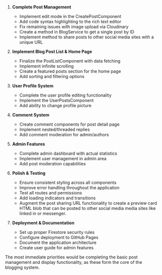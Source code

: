 1. **Complete Post Management**
   - Implement edit mode in the CreatePostComponent
   - Add code syntax highlighting to the rich text editor
   - Fix remaining issues with image upload via Cloudinary
   - Create a method in BlogService to get a single post by ID
   - Implement method to share posts to other social media sites with a unique URL

2. **Implement Blog Post List & Home Page**
   - Finalize the PostListComponent with data fetching
   - Implement infinite scrolling
   - Create a featured posts section for the home page
   - Add sorting and filtering options

3. **User Profile System**
   - Complete the user profile editing functionality
   - Implement the UserPostsComponent
   - Add ability to change profile picture

4. **Comment System**
   - Create comment components for post detail page
   - Implement nested/threaded replies
   - Add comment moderation for admin/authors

5. **Admin Features**
   - Complete admin dashboard with actual statistics
   - Implement user management in admin area
   - Add post moderation capabilities

6. **Polish & Testing**
   - Ensure consistent styling across all components
   - Improve error handling throughout the application
   - Test all routes and permissions
   - Add loading indicators and transitions
   - Augment the post sharing URL functionality to create a preview card HTML blob that can be posted to other social media media sites like linked in or messenger.

7. **Deployment & Documentation**
   - Set up proper Firestore security rules
   - Configure deployment to GitHub Pages
   - Document the application architecture
   - Create user guide for admin features

The most immediate priorities would be completing the basic post management and display functionality, as these form the core of the blogging system.